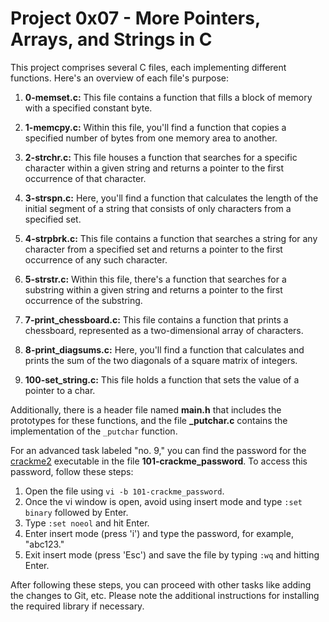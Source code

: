 # Project 0x07 - More Pointers, Arrays, and Strings in C

This project comprises several C files, each implementing different functions. Here's an overview of each file's purpose:

1. **0-memset.c:** This file contains a function that fills a block of memory with a specified constant byte.

2. **1-memcpy.c:** Within this file, you'll find a function that copies a specified number of bytes from one memory area to another.

3. **2-strchr.c:** This file houses a function that searches for a specific character within a given string and returns a pointer to the first occurrence of that character.

4. **3-strspn.c:** Here, you'll find a function that calculates the length of the initial segment of a string that consists of only characters from a specified set.

5. **4-strpbrk.c:** This file contains a function that searches a string for any character from a specified set and returns a pointer to the first occurrence of any such character.

6. **5-strstr.c:** Within this file, there's a function that searches for a substring within a given string and returns a pointer to the first occurrence of the substring.

7. **7-print_chessboard.c:** This file contains a function that prints a chessboard, represented as a two-dimensional array of characters.

8. **8-print_diagsums.c:** Here, you'll find a function that calculates and prints the sum of the two diagonals of a square matrix of integers.

9. **100-set_string.c:** This file holds a function that sets the value of a pointer to a char.

Additionally, there is a header file named **main.h** that includes the prototypes for these functions, and the file **_putchar.c** contains the implementation of the `_putchar` function.

For an advanced task labeled "no. 9," you can find the password for the [crackme2](https://github.com/holbertonschool/0x06.c) executable in the file **101-crackme_password**. To access this password, follow these steps:

1. Open the file using `vi -b 101-crackme_password`.
2. Once the vi window is open, avoid using insert mode and type `:set binary` followed by Enter.
3. Type `:set noeol` and hit Enter.
4. Enter insert mode (press 'i') and type the password, for example, "abc123."
5. Exit insert mode (press 'Esc') and save the file by typing `:wq` and hitting Enter.

After following these steps, you can proceed with other tasks like adding the changes to Git, etc. Please note the additional instructions for installing the required library if necessary.